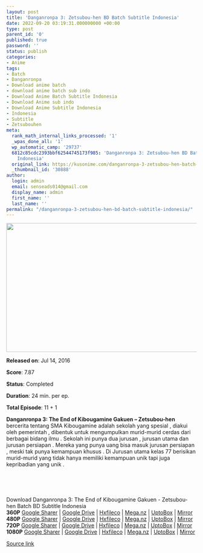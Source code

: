 ```yaml
---
layout: post
title: 'Danganronpa 3: Zetsubou-hen BD Batch Subtitle Indonesia'
date: 2022-09-20 03:19:31.000000000 +00:00
type: post
parent_id: '0'
published: true
password: ''
status: publish
categories:
- Anime
tags:
- Batch
- Danganronpa
- Download anime batch
- download anime batch sub indo
- Download Anime Batch Subtitle Indonesia
- Download Anime sub indo
- Download Anime Subtitle Indonesia
- Indonesia
- Subtitle
- Zetsubouhen
meta:
  rank_math_internal_links_processed: '1'
  _wpas_done_all: '1'
  wp_automatic_camp: '29737'
  6812c85cdc2393bbf62544745173f985: 'Danganronpa 3: Zetsubou-hen BD Batch Subtitle
    Indonesia'
  original_link: https://kusonime.com/danganronpa-3-zetsubou-hen-batch-subtitle-indonesia/
  _thumbnail_id: '30888'
author:
  login: admin
  email: senseads014@gmail.com
  display_name: admin
  first_name: ''
  last_name: ''
permalink: "/danganronpa-3-zetsubou-hen-bd-batch-subtitle-indonesia/"
---
```

<p><img width="510" height="340" src="{{ site.baseurl }}/assets/2022/09/Danganronpa-3-The-End-of-Kibougamine-Gakuen-Zetsubou-hen-510x340.jpg" class="attachment-thumb-large size-thumb-large wp-post-image" alt="" loading="lazy" title="Danganronpa 3: Zetsubou-hen BD Batch Subtitle Indonesia" srcset="https://kusonime.com/wp-content/uploads/2017/05/Danganronpa-3-The-End-of-Kibougamine-Gakuen-Zetsubou-hen-510x340.jpg 510w, https://kusonime.com/wp-content/uploads/2017/05/Danganronpa-3-The-End-of-Kibougamine-Gakuen-Zetsubou-hen-300x200.jpg 300w, https://kusonime.com/wp-content/uploads/2017/05/Danganronpa-3-The-End-of-Kibougamine-Gakuen-Zetsubou-hen-768x512.jpg 768w, https://kusonime.com/wp-content/uploads/2017/05/Danganronpa-3-The-End-of-Kibougamine-Gakuen-Zetsubou-hen-1024x683.jpg 1024w, https://kusonime.com/wp-content/uploads/2017/05/Danganronpa-3-The-End-of-Kibougamine-Gakuen-Zetsubou-hen-520x347.jpg 520w, https://kusonime.com/wp-content/uploads/2017/05/Danganronpa-3-The-End-of-Kibougamine-Gakuen-Zetsubou-hen.jpg 1255w" sizes="(max-width: 510px) 100vw, 510px" />
<p><b>Released on</b>: Jul 14, 2016</p>
<p>
<p><b>Score</b>: 7.87</p>
<p>
<p><b>Status</b>: Completed</p>
<p>
<p><b>Duration</b>: 24 min. per ep.</p>
<p>
<p><b>Total Episode</b>: 11 + 1</p>
<p>
<p><strong>Danganronpa 3: The End of Kibougamine Gakuen – Zetsubou-hen</strong> bercerita tentang SMA Kibougamine adalah sekolah yang spesial , diakui oleh pemerintah , dibentuk untuk mengumpulkan murid-murid cerdas dari berbagai bidang ilmu . Sekolah ini punya dua jurusan , jurusan utama dan jurusan persiapan . Mereka yang punya uang bisa masuk jurusan persiapan , meski tak punya kemampuan khusus . Di Jurusan utama kelas 77 berisikan murid-murid yang tidak hanya memiliki kemampuan unik tapi juga kepribadian yang unik .</p>
<p>
<p> </p>
<p>
<p> </p>
<p>
<div class="smokeddl">
<div class="smokettl">Download Danganronpa 3: The End of Kibougamine Gakuen - Zetsubou-hen Batch BD Subtitle Indonesia</div>
<div class="smokeurl"><strong>360P</strong> <a href="https://acefile.co/f/34774230/kusonime-d3-zetsubou-hen-bd-360p-rar" target="_blank" rel="noopener noreferrer">Google Sharer</a> | <a href="https://drive.google.com/uc?export=download&amp;id=12b_QkHlqDgQc0R_kWQ3rvJqvyLdb8hgf" target="_blank" rel="noopener">Google Drive</a> | <a href="https://hxfile.co/3c3buacjqqtw" target="_blank" rel="noopener">Hxfileco</a> | <a href="https://mega.nz/file/hM5WmBLQ#hiSiTSAhiA9kZ76uqQVIwCZ7-tHV5Biyo00F7wXAB2M" target="_blank" rel="noopener noreferrer">Mega.nz</a> | <a href="https://uptobox.com/30fpr5zqynwx" target="_blank" rel="noopener">UptoBox</a> | <a href="https://mirrorace.org/m/32B85" target="_blank" rel="noopener">Mirror</a></div>
<div class="smokeurl"><strong>480P</strong> <a href="https://acefile.co/f/34774232/kusonime-d3-zetsubou-hen-bd-480p-rar" target="_blank" rel="noopener noreferrer">Google Sharer</a> | <a href="https://drive.google.com/uc?export=download&amp;id=1NEfHtgT0LuCzQ4VeLRAPcpsFxDrspz8A" target="_blank" rel="noopener">Google Drive</a> | <a href="https://hxfile.co/tymi22siadg8" target="_blank" rel="noopener">Hxfileco</a> | <a href="https://mega.nz/file/lAgQiBYQ#P2bQ2VoxmS1BywURZQk92LrRU9KPDyLyeu0x5n6SIzM" target="_blank" rel="noopener noreferrer">Mega.nz</a> | <a href="https://uptobox.com/2g4ldm6nuam0" target="_blank" rel="noopener">UptoBox</a> | <a href="https://mirrorace.org/m/32B87" target="_blank" rel="noopener">Mirror</a></div>
<div class="smokeurl"><strong>720P</strong> <a href="https://acefile.co/f/34774233/kusonime-d3-zetsubou-hen-bd-720p-rar" target="_blank" rel="noopener noreferrer">Google Sharer</a> | <a href="https://drive.google.com/uc?export=download&amp;id=1C9eJiZ3cWa_XyFktw3WtRKsggqBd3vyb" target="_blank" rel="noopener">Google Drive</a> | <a href="https://hxfile.co/lt8quwo0gj0u" target="_blank" rel="noopener">Hxfileco</a> | <a href="https://mega.nz/file/oQ5wHBLZ#eNY7TiXx3nHUXawHkUdHf1VJ-EXWm4pB3iC8m13DZeI" target="_blank" rel="noopener noreferrer">Mega.nz</a> | <a href="https://uptobox.com/qkw0ercpsa6t" target="_blank" rel="noopener">UptoBox</a> | <a href="https://mirrorace.org/m/54tva" target="_blank" rel="noopener">Mirror</a></div>
<div class="smokeurl"><strong>1080P</strong> <a href="https://acefile.co/f/34774235/kusonime-d3-zetsubou-hen-bd-1080p-rar" target="_blank" rel="noopener noreferrer">Google Sharer</a> | <a href="https://drive.google.com/uc?export=download&amp;id=1RXsv1Fk5bxtpgQL6pg-EkTC0H09jmuaA" target="_blank" rel="noopener">Google Drive</a> | <a href="https://hxfile.co/mms08d686eg2" target="_blank" rel="noopener">Hxfileco</a> | <a href="https://mega.nz/file/sJg23bRb#0nupajhVWBBLaooJpH5DLSSE6XgXNsfMsNoNA54mL4c" target="_blank" rel="noopener noreferrer">Mega.nz</a> | <a href="https://uptobox.com/d48rc4qmf8vl" target="_blank" rel="noopener">UptoBox</a> | <a href="https://mirrorace.org/m/54tvj" target="_blank" rel="noopener">Mirror</a></div>
</div>
<p><a href="https://kusonime.com/danganronpa-3-zetsubou-hen-batch-subtitle-indonesia/">Source link </a></p>
